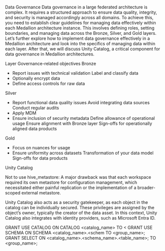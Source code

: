 Data Governance
Data governance in a large federated architecture is complex. It requires a structured approach to ensure data quality, integrity, and security is managed accordingly across all domains. To achieve this, you need to establish clear guidelines for managing data effectively within each Medallion architecture instance. This involves defining roles, setting boundaries, and managing data across the Bronze, Silver, and Gold layers. Let’s further explore how to implement data governance effectively in a Medallion architecture and look into the specifics of managing data within each layer. After that, we will discuss Unity Catalog, a critical component for data governance in Medallion architectures.


Layer Governance-related objectives
Bronze
- Report issues with technical validation Label and classify data
- Optionally encrypt data
- Define access controls for raw data

Silver
- Report functional data quality issues Avoid integrating data sources Conduct regular audits
- Apply MDM
- Ensure inclusion of security metadata Define allowance of operational usage Ensure alignment with Bronze layer Sign-offs for operationally aligned data products

Gold
- Focus on nuances for usage
- Ensure uniformity across datasets Transformation of your data model Sign-offs for data products


Unity Catalog

 Not to use hive_metastore: A major drawback was that each workspace required its own metastore for configuration management, which necessitated either painful replication or the implementation of a broader-scoped external metastore. 

Unity Catalog also acts as a security gatekeeper, as each object in the catalog can be individually secured. These privileges are assigned by the object’s owner, typically the creator of the data asset. In this context, Unity Catalog also integrates with identity providers, such as Microsoft Entra ID.

GRANT USE CATALOG ON CATALOG <catalog_name> TO <
GRANT USE SCHEMA ON SCHEMA <catalog_name>.<schem
TO <group_name>;
GRANT
SELECT
  ON <catalog_name>.<schema_name>.<table_name>;
TO <group_name>;





